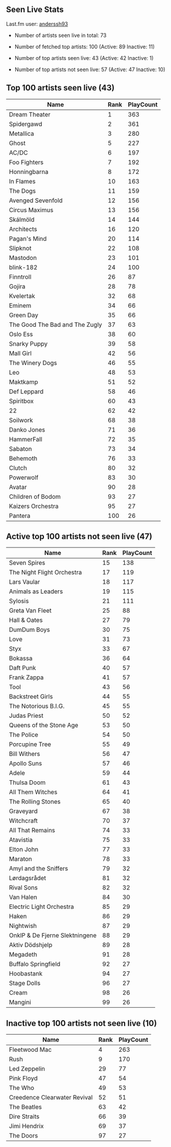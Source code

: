 ## Seen Live Stats

Last.fm user: [anderssh93](https://www.last.fm/user/anderssh93)

- Number of artists seen live in total: 73

- Number of fetched top artists: 100 (Active: 89 Inactive: 11)

- Number of top artists seen live: 43 (Active: 42 Inactive: 1)

- Number of top artists not seen live: 57 (Active: 47 Inactive: 10)

## Top 100 artists seen live (43)

Name                           | Rank | PlayCount
------------------------------ | ---- | ---------
Dream Theater                  | 1    | 363      
Spidergawd                     | 2    | 361      
Metallica                      | 3    | 280      
Ghost                          | 5    | 227      
AC/DC                          | 6    | 197      
Foo Fighters                   | 7    | 192      
Honningbarna                   | 8    | 172      
In Flames                      | 10   | 163      
The Dogs                       | 11   | 159      
Avenged Sevenfold              | 12   | 156      
Circus Maximus                 | 13   | 156      
Skálmöld                       | 14   | 144      
Architects                     | 16   | 120      
Pagan's Mind                   | 20   | 114      
Slipknot                       | 22   | 108      
Mastodon                       | 23   | 101      
blink-182                      | 24   | 100      
Finntroll                      | 26   | 87       
Gojira                         | 28   | 78       
Kvelertak                      | 32   | 68       
Eminem                         | 34   | 66       
Green Day                      | 35   | 66       
The Good The Bad and The Zugly | 37   | 63       
Oslo Ess                       | 38   | 60       
Snarky Puppy                   | 39   | 58       
Mall Girl                      | 42   | 56       
The Winery Dogs                | 46   | 55       
Leo                            | 48   | 53       
Maktkamp                       | 51   | 52       
Def Leppard                    | 58   | 46       
Spiritbox                      | 60   | 43       
22                             | 62   | 42       
Soilwork                       | 68   | 38       
Danko Jones                    | 71   | 36       
HammerFall                     | 72   | 35       
Sabaton                        | 73   | 34       
Behemoth                       | 76   | 33       
Clutch                         | 80   | 32       
Powerwolf                      | 83   | 30       
Avatar                         | 90   | 28       
Children of Bodom              | 93   | 27       
Kaizers Orchestra              | 95   | 27       
Pantera                        | 100  | 26       

## Active top 100 artists not seen live (47)

Name                           | Rank | PlayCount
------------------------------ | ---- | ---------
Seven Spires                   | 15   | 138      
The Night Flight Orchestra     | 17   | 119      
Lars Vaular                    | 18   | 117      
Animals as Leaders             | 19   | 115      
Sylosis                        | 21   | 111      
Greta Van Fleet                | 25   | 88       
Hall & Oates                   | 27   | 79       
DumDum Boys                    | 30   | 75       
Love                           | 31   | 73       
Styx                           | 33   | 67       
Bokassa                        | 36   | 64       
Daft Punk                      | 40   | 57       
Frank Zappa                    | 41   | 57       
Tool                           | 43   | 56       
Backstreet Girls               | 44   | 55       
The Notorious B.I.G.           | 45   | 55       
Judas Priest                   | 50   | 52       
Queens of the Stone Age        | 53   | 50       
The Police                     | 54   | 50       
Porcupine Tree                 | 55   | 49       
Bill Withers                   | 56   | 47       
Apollo Suns                    | 57   | 46       
Adele                          | 59   | 44       
Thulsa Doom                    | 61   | 43       
All Them Witches               | 64   | 41       
The Rolling Stones             | 65   | 40       
Graveyard                      | 67   | 38       
Witchcraft                     | 70   | 37       
All That Remains               | 74   | 33       
Atavistia                      | 75   | 33       
Elton John                     | 77   | 33       
Maraton                        | 78   | 33       
Amyl and the Sniffers          | 79   | 32       
Lørdagsrådet                   | 81   | 32       
Rival Sons                     | 82   | 32       
Van Halen                      | 84   | 30       
Electric Light Orchestra       | 85   | 29       
Haken                          | 86   | 29       
Nightwish                      | 87   | 29       
OnklP & De Fjerne Slektningene | 88   | 29       
Aktiv Dödshjelp                | 89   | 28       
Megadeth                       | 91   | 28       
Buffalo Springfield            | 92   | 27       
Hoobastank                     | 94   | 27       
Stage Dolls                    | 96   | 27       
Cream                          | 98   | 26       
Mangini                        | 99   | 26       

## Inactive top 100 artists not seen live (10)

Name                         | Rank | PlayCount
---------------------------- | ---- | ---------
Fleetwood Mac                | 4    | 263      
Rush                         | 9    | 170      
Led Zeppelin                 | 29   | 77       
Pink Floyd                   | 47   | 54       
The Who                      | 49   | 53       
Creedence Clearwater Revival | 52   | 51       
The Beatles                  | 63   | 42       
Dire Straits                 | 66   | 39       
Jimi Hendrix                 | 69   | 37       
The Doors                    | 97   | 27       
